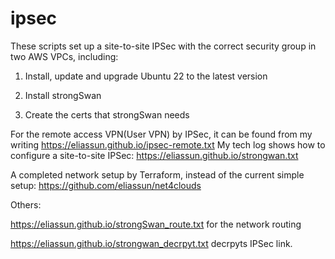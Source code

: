 # ipsec
These scripts set up a site-to-site IPSec with the correct security group in two AWS VPCs, including:

1. Install, update and upgrade Ubuntu 22 to the latest version

2. Install strongSwan

3. Create the certs that strongSwan needs

For the remote access VPN(User VPN) by IPSec, it can be found from my writing https://eliassun.github.io/ipsec-remote.txt
My tech log shows how to configure a site-to-site IPSec:
https://eliassun.github.io/strongwan.txt 

A completed network setup by Terraform, instead of the current simple setup:
https://github.com/eliassun/net4clouds

Others:

https://eliassun.github.io/strongSwan_route.txt for the network routing

https://eliassun.github.io/strongwan_decrpyt.txt decrpyts IPSec link. 
